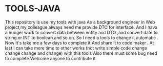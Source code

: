 TOOLS-JAVA
==========

This repository is use my tools with java
	As a background engineer in Web project,my colleague always need me provide DTO for interface.
	And I hava a hunger work to convert data between entity and DTO ,and convert date to string or INT to boolean and so on.
	So I need a tools to change it automatic .
	Now It's take me a few days to complete it.And share it to code maker .
	At last I can take more time to other works (not write simple code change change change and change) with this tools
	Also there must some bug need to complete.Welcome anyone to contribute it.
